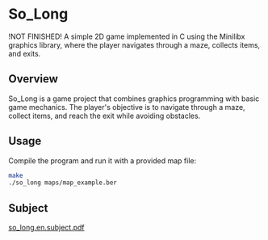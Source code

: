 # So_Long


!NOT FINISHED!
A simple 2D game implemented in C using the Minilibx graphics library, where the player navigates through a maze, collects items, and exits.

## Overview

So_Long is a game project that combines graphics programming with basic game mechanics. The player's objective is to navigate through a maze, collect items, and reach the exit while avoiding obstacles.

## Usage

Compile the program and run it with a provided map file:

```bash
make
./so_long maps/map_example.ber
```

## Subject 

[so_long.en.subject.pdf](https://github.com/AK7iwi/So_long/files/14182616/so_long.en.subject.pdf)





